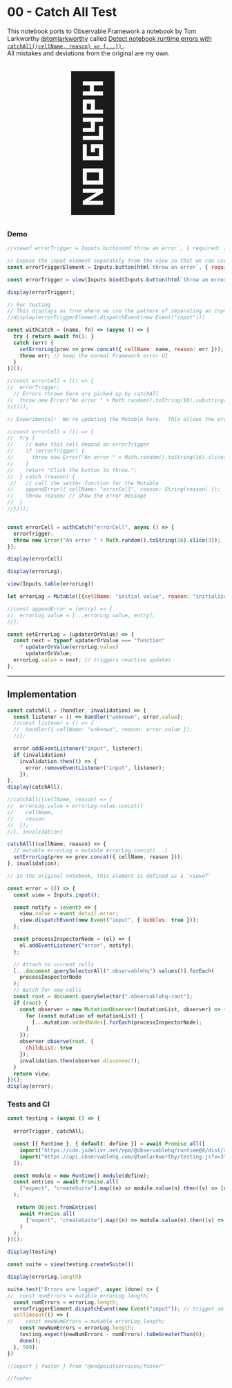 # 00 - Catch All Test


<div class="tip">
  This notebook ports to Observable Framework a notebook by Tom Larkworthy
  <a href="https://observablehq.com/@tomlarkworthy" target="_blank" rel="noopener noreferrer">@tomlarkworthy</a> called <a href="https://observablehq.com/@tomlarkworthy/catch-all" target="_blank" rel="noopener noreferrer">Detect notebook runtime errors with <code>catchAll((cellName, reason) =&gt; {...})</code> </a>. <br/>
  All mistakes and deviations from the original are my own.
</div>


<span style="font-size: 300px; padding-left: 100px">🚨</span>

<!--
https://observablehq.com/@tomlarkworthy/catch-all
-->


### Demo

<!--
// FIGURE OUT HOW TO LINK TO MUTABLE SO THAT ITS VALUE CHANGES
// const errorTriggerEl = Mutable(null);
-->

```js echo
//viewof errorTrigger = Inputs.button(md`throw an error`, { required: true })

// Expose the input element separately from the view so that we can use it to dispatch events and add listeners
const errorTriggerElement = Inputs.button(html`throw an error`, { required: true });

const errorTrigger = view(Inputs.bind(Inputs.button(html`throw an error`, { required: true }), errorTriggerElement));
```

```js echo
display(errorTrigger);
```

```js
// For testing
// This displays as true where we use the pattern of separating an input element with DOM from the generator.
//display(errorTriggerElement.dispatchEvent(new Event("input")))
```

```js
const withCatch = (name, fn) => (async () => {
  try { return await fn(); }
  catch (err) {
    setErrorLog(prev => prev.concat({ cellName: name, reason: err }));
    throw err; // keep the normal Framework error UI
  }
})();
```

```js echo
//const errorCell = (() => {
//  errorTrigger;
  // Errors thrown here are picked up by catchAll
//  throw new Error("An error " + Math.random().toString(16).substring(3));
//})();

// Experimental:  We're updating the Mutable here.  This allows the errorLog to accumulate errors but it doesn't work with the testing portion. We'll need to revisit this approach later....

//const errorCell = (() => {
//  try {
//    // make this cell depend on errorTrigger
//    if (errorTrigger) {
//      throw new Error("An error " + Math.random().toString(16).slice(3));
//    }
//    return "Click the button to throw.";
//  } catch (reason) {
 //   // call the setter function for the Mutable
//    appendError({ cellName: "errorCell", reason: String(reason) });
//    throw reason; // show the error message
//  }
//})();


const errorCell = withCatch("errorCell", async () => {
  errorTrigger;
  throw new Error("An error " + Math.random().toString(16).slice(3));
});

display(errorCell)
```


```js echo
display(errorLog);
```

```js echo
view(Inputs.table(errorLog))
```


```js echo
let errorLog = Mutable([{cellName: "initial value", reason: "initialize"}]);

//const appendError = (entry) => {
//  errorLog.value = [...errorLog.value, entry];
//};

const setErrorLog = (updaterOrValue) => {
  const next = typeof updaterOrValue === "function"
    ? updaterOrValue(errorLog.value)
    : updaterOrValue;
  errorLog.value = next; // triggers reactive updates
};
```


---


<!--
Everything above the line runs on its own as a demo.
-->

## Implementation


```js echo
const catchAll = (handler, invalidation) => {
  const listener = () => handler("unknown", error.value);
  //const listener = () => {
  //  handler({ cellName: "unknown", reason: error.value });
  //};

  error.addEventListener("input", listener);
  if (invalidation)
    invalidation.then(() => {
      error.removeEventListener("input", listener);
    });
};
display(catchAll);
```

```js echo
//catchAll((cellName, reason) => {
//  errorLog.value = errorLog.value.concat({
//    cellName,
//    reason
//  });
//}, invalidation)

catchAll((cellName, reason) => {
  // mutable errorLog = mutable errorLog.concat(...)
  setErrorLog(prev => prev.concat({ cellName, reason }));
}, invalidation);

```



```js echo
// In the original notebook, this element is defined as a 'viewof'

const error = (() => {
  const view = Inputs.input();

  const notify = (event) => {
    view.value = event.detail.error;
    view.dispatchEvent(new Event("input", { bubbles: true }));
  };

  const processInspectorNode = (el) => {
    el.addEventListener("error", notify);
  };

  // Attach to current cells
  [...document.querySelectorAll(".observablehq").values()].forEach(
    processInspectorNode
  );
  // Watch for new cells
  const root = document.querySelector(".observablehq-root");
  if (root) {
    const observer = new MutationObserver((mutationList, observer) => {
      for (const mutation of mutationList) {
        [...mutation.addedNodes].forEach(processInspectorNode);
      }
    });
    observer.observe(root, {
      childList: true
    });
    invalidation.then(observer.disconnect);
  }
  return view;
})();
display(error);
```



### Tests and CI


```js echo
const testing = (async () => {
  
  errorTrigger, catchAll;

  const [{ Runtime }, { default: define }] = await Promise.all([
    import("https://cdn.jsdelivr.net/npm/@observablehq/runtime@4/dist/runtime.js"),
    import("https://api.observablehq.com/@tomlarkworthy/testing.js?v=3")
  ]);

  const module = new Runtime().module(define);
  const entries = await Promise.all(
    ["expect", "createSuite"].map((n) => module.value(n).then((v) => [n, v]))
  );

   return Object.fromEntries(
    await Promise.all(
      ["expect", "createSuite"].map((n) => module.value(n).then((v) => [n, v]))
    )
  );
})();
```

```js echo
display(testing)
```

```js echo
const suite = view(testing.createSuite())
```

<!---
Investigate MUTABLE and use of .value
--->

```js
display(errorLog.length)
```

```js echo
suite.test("Errors are logged", async (done) => {
//  const numErrors = mutable errorLog.length;
  const numErrors = errorLog.length;
  errorTriggerElement.dispatchEvent(new Event("input")); // trigger an error
  setTimeout(() => {
//    const newNumErrors = mutable errorLog.length;
    const newNumErrors = errorLog.length;
    testing.expect(newNumErrors - numErrors).toBeGreaterThan(0);
    done();
  }, 500);
})

```


```js
//import { footer } from "@endpointservices/footer"
```

```js
//footer
```
